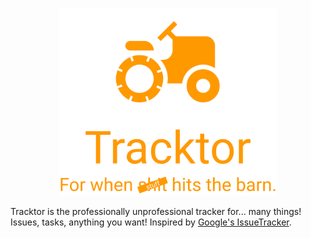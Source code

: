 <p align="center">
    <img src=".github/tracktor.svg" height="300" alt="tracktor">
</p>

Tracktor is the professionally unprofessional tracker for... many things! Issues, tasks, anything you want! Inspired by [Google's IssueTracker](https://issuetracker.google.com/).